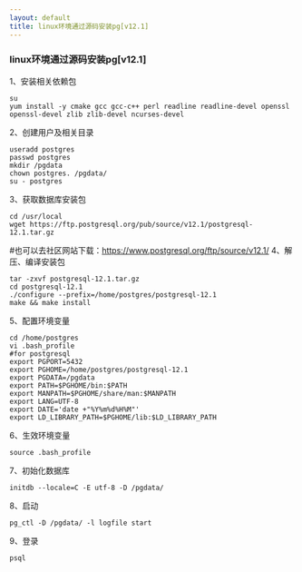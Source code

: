 ```yaml
---
layout: default
title: linux环境通过源码安装pg[v12.1]
---
```


### linux环境通过源码安装pg[v12.1]

1、安装相关依赖包

```shell
su
yum install -y cmake gcc gcc-c++ perl readline readline-devel openssl openssl-devel zlib zlib-devel ncurses-devel
```
2、创建用户及相关目录
```shell
useradd postgres
passwd postgres
mkdir /pgdata
chown postgres. /pgdata/
su - postgres
```
3、获取数据库安装包
```shell
cd /usr/local
wget https://ftp.postgresql.org/pub/source/v12.1/postgresql-12.1.tar.gz
```
#也可以去社区网站下载：https://www.postgresql.org/ftp/source/v12.1/
4、解压、编译安装包
```shell
tar -zxvf postgresql-12.1.tar.gz
cd postgresql-12.1
./configure --prefix=/home/postgres/postgresql-12.1
make && make install
```
5、配置环境变量
```shell
cd /home/postgres
vi .bash_profile
#for postgresql
export PGPORT=5432
export PGHOME=/home/postgres/postgresql-12.1
export PGDATA=/pgdata
export PATH=$PGHOME/bin:$PATH
export MANPATH=$PGHOME/share/man:$MANPATH
export LANG=UTF-8
export DATE='date +"%Y%m%d%H%M"'
export LD_LIBRARY_PATH=$PGHOME/lib:$LD_LIBRARY_PATH
```
6、生效环境变量
```shell
source .bash_profile
```
7、初始化数据库
```shell
initdb --locale=C -E utf-8 -D /pgdata/
```
8、启动
```shell
pg_ctl -D /pgdata/ -l logfile start
```
9、登录
```shell
psql
```